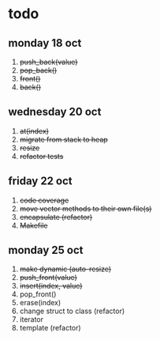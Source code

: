 # todo
## monday 18 oct
1. ~~push_back(value)~~
1. ~~pop_back()~~
1. ~~front()~~
1. ~~back()~~
## wednesday 20 oct
1. ~~at(index)~~
1. ~~migrate from stack to heap~~
1. ~~resize~~
1. ~~refactor tests~~
## friday 22 oct
1. ~~code coverage~~
1. ~~move vector methods to their own file(s)~~
1. ~~encapsulate (refactor)~~
1. ~~Makefile~~
## monday 25 oct
1. ~~make dynamic (auto-resize)~~
1. ~~push_front(value)~~
1. ~~insert(index, value)~~
1. pop_front()
1. erase(index)
1. change struct to class (refactor)
1. iterator
1. template (refactor)
